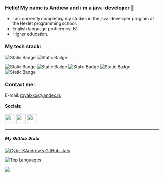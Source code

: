 ### Hello! My name is Andrew and i'm a java-developer 👋

- I am currently completing my studies in the java-developer program at the Hexlet programming school.
- English language proficiency: B1.
- Higher education.

### My tech stack:
![Static Badge](https://img.shields.io/badge/JAVA-7FB841?style=for-the-badge&logoWidth=200&color=7FB841)
![Static Badge](https://img.shields.io/badge/SPRING_BOOT-%236DB33F?style=for-the-badge&logo=springboot&logoColor=%236DB33F&labelColor=white)

![Static Badge](https://img.shields.io/badge/GRADLE-white?style=for-the-badge&logo=gradle&logoColor=black&color=%23FFDC33)
![Static Badge](https://img.shields.io/badge/IntelliJ%20idea-%23FFDC33?style=for-the-badge&logo=intellij%20IDEA&logoColor=black&color=%23FFCE33)
![Static Badge](https://img.shields.io/badge/postgresql-main?style=for-the-badge&logo=postgresql&logoColor=white&color=%234169E1)
![Static Badge](https://img.shields.io/badge/junit-%23FDEBD0?style=for-the-badge&logo=junit5&logoColor=white&color=%2325A162)
![Static Badge](https://img.shields.io/badge/GIT-black?style=for-the-badge&logo=git&logoColor=white&color=%23F05032)



### Contact me:
E-mail: royalxxx@yandex.ru
                 
#### Socials:
<p align="left">
<a href="https://www.github.com/CyberXAndrew" target="_blank" rel="noreferrer"><img src="https://raw.githubusercontent.com/danielcranney/readme-generator/main/public/icons/socials/github.svg" width="32" height="32" /></a>
<a href="http://www.instagram.com/dandy.jager" target="_blank" rel="noreferrer"><img src="https://raw.githubusercontent.com/danielcranney/readme-generator/main/public/icons/socials/instagram.svg" width="32" height="32" /></a>
<a href="https://t.me/AndreyllBorisov" target="_blank" rel="noreferrer"><img src="https://yandex-images.clstorage.net/zHn98f351/d6e873iCO/oOrLljpL9oIaBjfzCmImEwnr-VkEevz3zIMaJe5hiElURktbTd3cApiq2rxsWeIg-SAC6rcZRviHHHcbDBNUh8XXkodfQvqOCiJ-13orKlM93vVpXTPE5vHLMiSmZC3ksNuW--RUJf4tR9_1HEH7HKQhBgZPXHOoMzBSRzAT9ZLwZseujp-nbsa-msMqWv7fEdp9NYibJB5ocysxZwQJuBwbvr9oxFlCbXsvGXzJw2HACXZ2ZuhDpLNcqjd4W1WmvBpjTu4_H_KSKn7Dtq4Gq0XO0TVIM9Qy0MPftbtAMZAMYyrPdFyV6tkXd1H0mTt1ULkSwobEs-T7QAZPzMclEmiCF-p2Qyv2sgZmrzIuGr81kknB1PcgfgRzqx1HCGFMmI-qw5xQsVJV7w_FnJXjeQx5ll52jCMgi8QC27RjTZYInp-SFhsH-squEh-23iJLqb7hPSgXgE6Mo4_BX-g1uLDLxl_kiJ0iXSf3mXTBZ7XYPU6idsxT0FeMYmM4d8n-kGKr4vrbF5KC_sJ7tlJGmwHWndGUk4hqODtvzc94ETyYt6azXMApVpXjF8mMmYtNgIFKTuYIs3ybnP7D6NN5uhweY9L6lwvymp6qV8JqpouxotlZ2HdsylTv4xFzPPnMcJP6qxhEjb5FZ9v1IA1_NVTNnj5aWEOY80Tau7ifjYKo-qci6hc37mLCZuc6yoajJaIZoRjjAIpku7_Fi6AZNLiLzj90NFEyASOfmQhF9xmYcfIuimSfgPfQwk-0y1kWsAqHTg7LGwoKXl5fYo4Ot3UeUYHAk-xijI83Xd-8TdCoFy4PwNhVQmEXcxkMffftsHUWQuKAS6yHTMoTZDd5fhQCp3ICH98WDr4ae0pCmhPRsnX5-EuEhugHW_VD-Bk0qMuiE_y80ba9LxdpeN2j8QyJ8uYK0CckczBaOzzLVfKoWo-Wrt_n-ioGkosyujIPJTbJ6fiHeJ6Eu8NhaySQ" width="32" height="32" /></a>
</p>

---

##### My GitHub Stats
<a href="http://www.github.com/CyberXAndrew"><img src="https://github-readme-stats.vercel.app/api?username=CyberXAndrew&show_icons=true&hide=&count_private=true&title_color=2D26AE&text_color=0f172a&icon_color=f97316&bg_color=FDFEFE&hide_border=false&show_icons=true" alt="CyberXAndrew's GitHub stats" /></a>

<a href="https://github.com/CyberXAndrew" align="left"><img src="https://github-readme-stats.vercel.app/api/top-langs/?username=CyberXAndrew&langs_count=10&title_color=f97316&text_color=0f172a&icon_color=84cc16&bg_color=FDFEFE&hide_border=false&locale=en&custom_title=Top%20%Languages" alt="Top Languages" /></a>


![](https://komarev.com/ghpvc/?username=CyberXAndrew&color=brightgreen&style=for-the-badge&label=VISITORS)





<!--
**CyberXAndrew/CyberXAndrew** is a ✨ _special_ ✨ repository because its `README.md` (this file) appears on your GitHub profile.

f97316
84cc16

Here are some ideas to get you started:

- 🔭 I’m currently working on ...
- 🌱 I’m currently learning ...
- 👯 I’m looking to collaborate on ...
- 🤔 I’m looking for help with ...
- 💬 Ask me about ...
- 📫 How to reach me: ...
- 😄 Pronouns: ...
- ⚡ Fun fact: ...
-->
